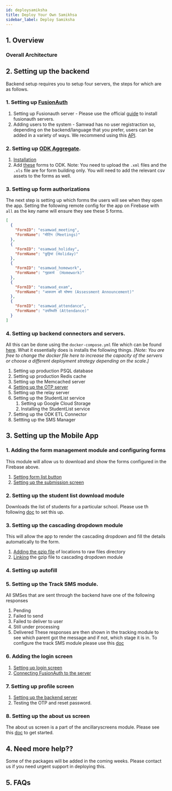 ```yaml
---
id: deploysamiksha
title: Deploy Your Own Samikhsa
sidebar_label: Deploy Samiksha
---
```


## 1. Overview

### Overall Architecture

## 2. Setting up the backend

Backend setup requires you to setup four servers, the steps for which are as follows.

### 1. Setting up [FusionAuth](https://fusionauth.io/)

1.  Setting up Fusionauth server - Please use the official [guide](https://fusionauth.io/docs/v1/tech/installation-guide/) to install fusionauth servers.
2.  Adding users to the system - Samwad has no user registraction so, depending on the backend/language that you prefer, users can be added in a variety of ways. We recommend using this [API](https://fusionauth.io/docs/v1/tech/apis/users#import-users).

### 2. Setting up [ODK Aggregate](https://docs.getodk.org/aggregate-intro/).

1.  [Installation](https://docs.getodk.org/aggregate-install/)
2.  Add [these](https://drive.google.com/drive/folders/1wgh25L_YyOi5y2vdPGahC9V1wjOLRna0) forms to ODK. Note: You need to upload the `.xml` files and the `.xls` file are for form building only. You will need to add the relevant csv assets to the forms as well.

### 3. Setting up form authorizations

The next step is setting up which forms the users will see when they open the app. Setting the following remote config for the app on Firebase with `all` as the key name will ensure they see these 5 forms.

```json
[
  {
    "FormID": "esamwad_meeting",
    "FormName": "मीटिंग (Meetings)"
  },
  {
    "FormID": "esamwad_holiday",
    "FormName": "छुट्टियां (Holiday)"
  },
  {
    "FormID": "esamwad_homework",
    "FormName": "गृहकार्य  (Homework)"
  },
  {
    "FormID": "esamwad_exam",
    "FormName": "आकलन की घोषणा (Assessment Announcement)"
  },
  {
    "FormID": "esamwad_attendance",
    "FormName": "उपस्थिति (Attendance)"
  }
]
```

### 4. Setting up backend connectors and servers.

All this can be done using the `docker-compose.yml` file which can be found [here](https://github.com/Samagra-Development/Samwad-backend). What it essentially does is installs the following things. _[Note: You are free to change the docker file here to increase the capacity of the servers or choose a different deployment strategy depending on the scale.]_

1.  Setting up production PSQL database
2.  Setting up production Redis cache
3.  Setting up the Memcached server
4.  [Setting up the OTP server](https://github.com/Samagra-Development/MS-OTP)
5.  Setting up the relay server
6.  Setting up the StudentList service
    1. Setting up Google Cloud Storage
    2. Installing the StudentList service
7.  Setting up the ODK ETL Connector
8.  Settting up the SMS Manager

## 3. Setting up the Mobile App

### 1. Adding the form management module and configuring forms

This module will allow us to download and show the forms configured in the Firebase above.

1. [Setting form list button](/docs/FormManagementModule)
2. [Setting up the submission screen](/docs/FormManagementModule)

### 2. Setting up the student list download module

Downloads the list of students for a particular school. Please use th following [doc]() to set this up.

### 3. Setting up the cascading dropdown module

This will allow the app to render the cascading dropdown and fill the details automatically to the form.

1. [Adding the gzip file]() of locations to raw files directory
2. [Linking]() the gzip file to cascading dropdown module

### 4. Setting up autofill

### 5. Setting up the Track SMS module.

All SMSes that are sent through the backend have one of the following responses

1. Pending
2. Failed to send
3. Failed to deliver to user
4. Still under processing
5. Delivered These responses are then shown in the tracking module to see which parent got the message and if not, which stage it is in. To configure the track SMS module please use this [doc]()

### 6. Adding the login screen

1. [Setting up login screen]()
2. [Connecting FusionAuth to the server]()

### 7. Setting up profile screen

1. [Setting up the backend server]()
2. Testing the OTP and reset password.

### 8. Setting up the about us screen

The about us screen is a part of the ancillaryscreens module. Please see this [doc]() to get started.

## 4. Need more help??

Some of the packages will be added in the coming weeks. Please contact us if you need urgent support in deploying this.

## 5. FAQs
